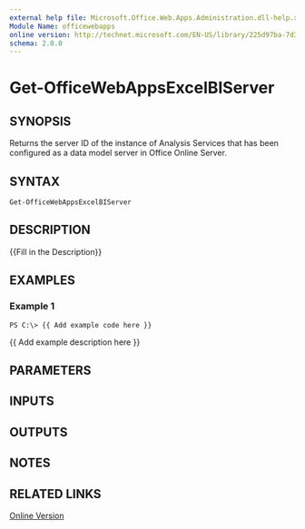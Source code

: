 ```yaml
---
external help file: Microsoft.Office.Web.Apps.Administration.dll-help.xml
Module Name: officewebapps
online version: http://technet.microsoft.com/EN-US/library/225d97ba-7d34-4302-a7ea-648c3e68b1c0(Office.15).aspx
schema: 2.0.0
---
```


# Get-OfficeWebAppsExcelBIServer

## SYNOPSIS
Returns the server ID of the instance of Analysis Services that has been configured as a data model server in Office Online Server.

## SYNTAX

```
Get-OfficeWebAppsExcelBIServer
```

## DESCRIPTION
{{Fill in the Description}}

## EXAMPLES

### Example 1
```
PS C:\> {{ Add example code here }}
```

{{ Add example description here }}

## PARAMETERS

## INPUTS

## OUTPUTS

## NOTES

## RELATED LINKS

[Online Version](http://technet.microsoft.com/EN-US/library/225d97ba-7d34-4302-a7ea-648c3e68b1c0(Office.15).aspx)


